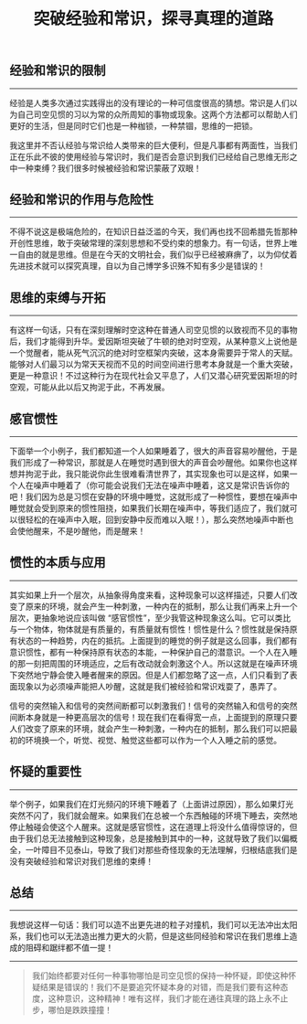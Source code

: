 ﻿---
title: "突破经验和常识，探寻真理的道路"
excerpt: "经验是人类多次通过实践得出的没有理论的一种可信度很高的猜想。常识是人们以为自己司空见惯的习以为常的众所周知的事物或现象。但是同时它们也是一种枷锁，一种禁锢，思维的一把锁。"
categories:
  - 哲学
tags:
  - 经验
  - 常识
  - 真理
  - 惯性
---
## 经验和常识的限制

---

经验是人类多次通过实践得出的没有理论的一种可信度很高的猜想。常识是人们以为自己司空见惯的习以为常的众所周知的事物或现象。这两个方法都可以帮助人们更好的生活，但是同时它们也是一种枷锁，一种禁锢，思维的一把锁。

我这里并不否认经验与常识给人类带来的巨大便利，但是凡事都有两面性，当我们正在乐此不彼的使用经验与常识时，我们是否会意识到我们已经给自己思维无形之中一种束缚？我们很多时候被经验和常识蒙蔽了双眼！

## 经验和常识的作用与危险性

---

不得不说这是极端危险的，在知识日益泛滥的今天，我们再也找不回希腊先哲那种开创性思维，敢于突破常理的深刻思想和不受约束的想象力。有一句话，世界上唯一自由的就是思维。但是在今天的文明社会，我们似乎已经被麻痹了，以为仰仗着先进技术就可以探究真理，自以为自己博学多识殊不知有多少是错误的！

## 思维的束缚与开拓

---

有这样一句话，只有在深刻理解时空这种在普通人司空见惯的以致视而不见的事物后，我们才能得到升华。爱因斯坦突破了牛顿的绝对时空观，从某种意义上说他是一个觉醒者，能从死气沉沉的绝对时空框架内突破，这本身需要异于常人的天赋。能够对人们最习以为常天天视而不见的时间空间进行思考本身就是一个重大突破，更是一种意识！不过这种行为在现代社会又平息了，人们又潜心研究爱因斯坦的时空观，可能从此以后又拘泥于此，不再发展。

## 感官惯性

---

下面举一个小例子，我们都知道一个人如果睡着了，很大的声音容易吵醒他，于是我们形成了一种常识，那就是人在睡觉时遇到很大的声音会吵醒他。如果你也这样想并拘泥于此，我只能说你此生很难看清世界了，其实现象也可以是这样，如果一个人在噪声中睡着了（你可能会说我们无法在噪声中睡着，这又是常识告诉你的吧！我们因为总是习惯在安静的环境中睡觉，这就形成了一种惯性，要想在噪声中睡觉就会受到原来的惯性阻挠，如果我们长期在噪声中，等我们适应了，我们就可以很轻松的在噪声中入眠，回到安静中反而难以入眠！），那么突然地噪声中断也会使他醒来，不是吵醒他，而是醒来！

## 惯性的本质与应用

---

其实如果上升一个层次，从抽象得角度来看，这种现象可以这样描述，只要人们改变了原来的环境，就会产生一种刺激，一种内在的抵制，那么让我们再来上升一个层次，更抽象地说应该叫做 “感官惯性”，至少我管这种现象这么叫。它可以类比与一个物体，物体就是有质量的，有质量就有惯性！惯性是什么？惯性就是保持原有状态的一种趋势，内在的抵抗。上面提到的睡觉的例子就是这么回事，我们都有意识惯性，都有一种保持原有状态的本能，一种保护自己的潜意识。一个人在入睡的那一刻把周围的环境适应，之后有改动就会刺激这个人。所以这就是在噪声环境下突然地宁静会使入睡者醒来的原因。但是人们都忽略了这一点，人们只看到了表面现象以为必须噪声能把人吵醒，这就是我们被经验和常识戏耍了，愚弄了。

信号的突然输入和信号的突然间断都可以刺激我们！信号的突然输入和信号的突然间断本身就是一种更高层次的信号！现在我们在看得宽一点，上面提到的原理只要人们改变了原来的环境，就会产生一种刺激，一种内在的抵制，那么我们可以把最初的环境换一个，听觉、视觉、触觉这些都可以作为一个人入睡之前的感觉。

## 怀疑的重要性

---

举个例子，如果我们在灯光频闪的环境下睡着了（上面讲过原因），那么如果灯光突然不闪了，我们就会醒来。如果我们在总被一个东西触碰的环境下睡去，突然地停止触碰会使这个人醒来。这就是感官惯性，这在道理上将没什么值得惊讶的，但由于我们总无法接触到这种现象，总是接触到其中的一种，这就导致了我们以偏概全，一叶障目不见泰山，导致了我们对那些奇怪现象的无法理解，归根结底我们是没有突破经验和常识对我们思维的束缚！

## 总结

---

我想说这样一句话：我们可以造不出更先进的粒子对撞机，我们可以无法冲出太阳系，我们也可以无法造出推力更大的火箭，但是这些同经验和常识在我们思维上造成的阻碍和踞绊都不值一提！

---

> 我们始终都要对任何一种事物哪怕是司空见惯的保持一种怀疑，即使这种怀疑结果是错误的！我们不是要追究怀疑本身的对错，而是我们要有这种态度，这种意识，这种精神！唯有这样，我们才能在通往真理的路上永不止步，哪怕是跌跌撞撞！
